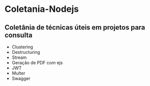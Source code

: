 # Coletania-Nodejs

## Coletânia de técnicas úteis em projetos para consulta

- Clustering
- Destructuring
- Stream
- Geração de PDF com ejs
- JWT
- Multer
- Swagger

